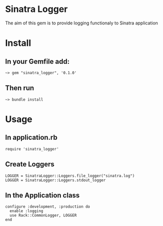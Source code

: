 # Sinatra Logger 
The aim of this gem is to provide logging functionaly to Sinatra application 
# Install
## In your Gemfile add:
    ~> gem "sinatra_logger", '0.1.0'
## Then run
    ~> bundle install
# Usage 
##  In application.rb
    require 'sinatra_logger'
## Create Loggers
    LOGGER = SinatraLogger::Loggers.file_logger("sinatra.log")
    LOGGER = SinatraLogger::Loggers.stdout_logger
## In the Application class
    configure :development, :production do
      enable :logging
      use Rack::CommonLogger, LOGGER
    end
